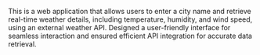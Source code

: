 This is a web application that allows users to enter a city name and retrieve real-time weather details, including temperature, humidity, and wind speed, using an external weather API. Designed a user-friendly interface for seamless interaction and ensured efficient API integration for accurate data retrieval.
